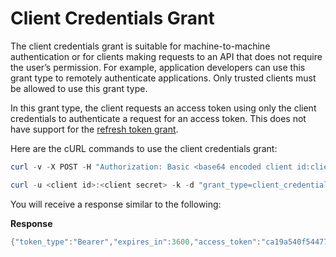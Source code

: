 # Client Credentials Grant

The client credentials grant is suitable for machine-to-machine
authentication or for clients making requests to an API that does not
require the user’s permission. For example, application developers can
use this grant type to remotely authenticate applications. Only trusted
clients must be allowed to use this grant type.

In this grant type, the client requests an access token using only the
client credentials to authenticate a request for an access token. This
does not have support for the [refresh token
grant](../refresh-token-grant).

Here are the cURL commands to use the client credentials grant:

``` powershell
curl -v -X POST -H "Authorization: Basic <base64 encoded client id:client secret value>" -k -d "grant_type=client_credentials&validity_period=3600" -H "Content-Type:application/x-www-form-urlencoded" https://gateway.api.cloud.wso2.com:443/token
```

``` powershell
curl -u <client id>:<client secret> -k -d "grant_type=client_credentials&validity_period=3600" -H "Content-Type:application/x-www-form-urlencoded" https://gateway.api.cloud.wso2.com:443/token
```

You will receive a response similar to the following:

**Response**

``` java
{"token_type":"Bearer","expires_in":3600,"access_token":"ca19a540f544777860e44e75f605d927"}
```
